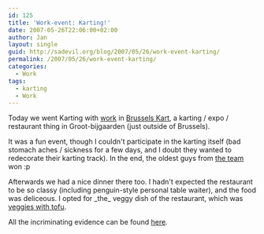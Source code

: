 ```yaml
---
id: 125
title: 'Work-event: Karting!'
date: 2007-05-26T22:06:00+02:00
author: Jan
layout: single
guid: http://sadevil.org/blog/2007/05/26/work-event-karting/
permalink: /2007/05/26/work-event-karting/
categories:
  - Work
tags:
  - karting
  - Work
---
```

Today we went Karting with <a href="http://www.triennium.com/" target="_blank">work</a> in <a href="http://www.brusselskart.be" target="_blank">Brussels Kart</a>, a karting / expo / restaurant thing in Groot-bijgaarden (just outside of Brussels).

It was a fun event, though I couldn't participate in the karting itself (bad stomach aches / sickness for a few days, and I doubt they wanted to redecorate their karting track). In the end, the oldest guys from <a href="/assets/images/2007/05/IMG_3400-me.jpg" target="_blank">the team</a> won :p

Afterwards we had a nice dinner there too. I hadn't expected the restaurant to be so classy (including penguin-style personal table waiter), and the food was deliceous. I opted for \_the\_ veggy dish of the restaurant, which was <a href="/assets/images/2007/05/IMG_3406-me.jpg" target="_blank">veggies with tofu</a>.

All the incriminating evidence can be found <a href="http://sadevil.org/piwigo/index.php/category/79-carting" target="_blank">here</a>.